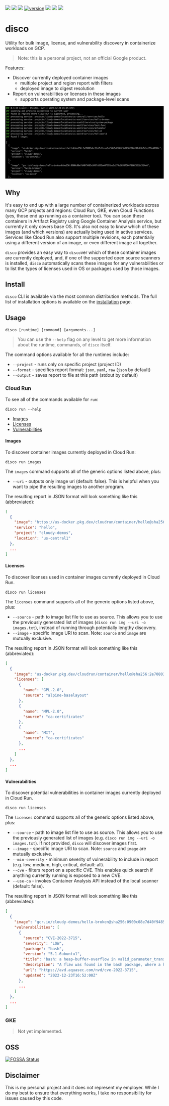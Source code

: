[![](https://github.com/mchmarny/disco/actions/workflows/on-push.yaml/badge.svg?branch=main)](https://github.com/mchmarny/disco/actions/workflows/on-push.yaml)
[![](https://github.com/mchmarny/disco/actions/workflows/on-tag.yaml/badge.svg)](https://github.com/mchmarny/disco/actions/workflows/on-tag.yaml)
[![](https://codecov.io/gh/mchmarny/disco/branch/main/graph/badge.svg?token=9HLYDZZADN)](https://codecov.io/gh/mchmarny/disco)
[![version](https://img.shields.io/github/release/mchmarny/disco.svg?label=version)](https://github.com/mchmarny/disco/releases/latest)
[![](https://img.shields.io/github/go-mod/go-version/mchmarny/disco.svg?label=go)](https://github.com/mchmarny/disco)
[![](https://goreportcard.com/badge/github.com/mchmarny/disco)](https://goreportcard.com/report/github.com/mchmarny/disco)
[![](https://img.shields.io/badge/License-Apache%202.0-blue.svg?label=license)](https://github.com/mchmarny/disco/blob/main/LICENSE)

# disco 

Utility for bulk image, license, and vulnerability discovery in containerize workloads on GCP.

> Note: this is a personal project, not an official Google product.

Features:

* Discover currently deployed container images
  * multiple project and region report with filters
  * deployed image to digest resolution
* Report on vulnerabilities or licenses in these images
  * supports operating system and package-level scans

![](etc/preview.png)

## Why

It's easy to end up with a large number of containerized workloads across many GCP projects and regions: Cloud Run, GKE, even Cloud Functions (yes, those end up running as a container too). You can scan these containers in Artifact Registry using Google Container Analysis service, but currently it only covers base OS. It's also not easy to know which of these images (and which versions) are actually being used in active services. Services like Cloud Run also support multiple revisions, each potentially using a different version of an image, or even different image all together.

`disco` provides an easy way to `disco`ver which of these container images are currently deployed, and, if one of the supported open source scanners is installed, `disco` automatically scans these images for any vulnerabilities or to list the types of licenses used in OS or packages used by those images. 

## Install

`disco` CLI is available via the most common distribution methods. The full list of installation options is available on the [installation](INSTALL.md) page.

## Usage

```shell
disco [runtime] [command] [arguments...]
```

> You can use the `--help` flag on any level to get more information about the runtime, commands, of `disco` itself.

The command options available for all the runtimes include:

* `--project` - runs only on specific project (project ID)
* `--format`  - specifies report format: `json`, `yaml`, `raw` (`json` by default)
* `--output`  - saves report to file at this path (stdout by default) 

### Cloud Run 

To see all of the commands available for `run`:

```shell
disco run --help
```

* [Images](#images)
* [Licenses](#licenses)
* [Vulnerabilities](#vulnerabilities)

#### Images

To discover container images currently deployed in Cloud Run:

```shell
disco run images
```

The `images` command supports all of the generic options listed above, plus: 

* `--uri` - outputs only image uri (default: false). This is helpful when you want to pipe the resulting images to another program.

The resulting report in JSON format will look something like this (abbreviated):

```json
[
  {
    "image": "https://us-docker.pkg.dev/cloudrun/container/hello@sha256:2e70803dbc92a7bffcee3af54b5d264b23a6096f304f00d63b7d1e177e40986c",
    "service": "hello",
    "project": "cloudy-demos",
    "location": "us-central1"
  },
  ...
]
```

#### Licenses

To discover licenses used in container images currently deployed in Cloud Run.

```shell
disco run licenses
```

The `licenses` command supports all of the generic options listed above, plus: 

* `--source` - path to image list file to use as source. This allows you to use the previously generated list of images (`disco run img --uri -o images.txt`), instead of running through potentially lengthy discovery. 
* `--image` - specific image URI to scan. Note: `source` and `image` are mutually exclusive.

The resulting report in JSON format will look something like this (abbreviated):

```json
[
  {
    "image": "us-docker.pkg.dev/cloudrun/container/hello@sha256:2e70803dbc92a7bffcee3af54b5d264b23a6096f304f00d63b7d1e177e40986c",
    "licenses": [
      {
        "name": "GPL-2.0",
        "source": "alpine-baselayout"
      },
      {
        "name": "MPL-2.0",
        "source": "ca-certificates"
      },
      {
        "name": "MIT",
        "source": "ca-certificates"
      },
      ...
    ]
  },
  ...
]
```

#### Vulnerabilities

To discover potential vulnerabilities in container images currently deployed in Cloud Run.

```shell
disco run licenses
```

The `licenses` command supports all of the generic options listed above, plus: 

* `--source` - path to image list file to use as source. This allows you to use the previously generated list of images (e.g. `disco run img --uri -o images.txt`). If not provided, `disco` will discover images first. 
* `--image` - specific image URI to scan. Note: `source` and `image` are mutually exclusive.
* `--min-severity` - minimum severity of vulnerability to include in report (e.g. low, medium, high, critical, default: all).
* `--cve` - filters report on a specific CVE. This enables quick search if anything currently running is exposed to a new CVE.
* `--use-ca`  - invokes Container Analysis API instead of the local scanner (default: false). 

The resulting report in JSON format will look something like this (abbreviated):

```json
[
  {
    "image": "gcr.io/cloudy-demos/hello-broken@sha256:0900c08e7d40f9485c8497c035de07391ba3c274a1035f504f8602531b2314e6",
    "vulnerabilities": [
      {
        "source": "CVE-2022-3715",
        "severity": "LOW",
        "package": "bash",
        "version": "5.1-6ubuntu1",
        "title": "bash: a heap-buffer-overflow in valid_parameter_transform",
        "description": "A flaw was found in the bash package, where a heap-buffer overflow can occur in valid_parameter_transform. This issue may lead to memory problems.",
        "url": "https://avd.aquasec.com/nvd/cve-2022-3715",
        "updated": "2022-12-23T16:52:00Z"
      },
      ...
    ]
  },
  ...
]
```

### GKE

> Not yet implemented.


## OSS

[![FOSSA Status](https://app.fossa.com/api/projects/git%2Bgithub.com%2Fmchmarny%2Fdisco.svg?type=large)](https://app.fossa.com/projects/git%2Bgithub.com%2Fmchmarny%2Fdisco?ref=badge_large)


## Disclaimer

This is my personal project and it does not represent my employer. While I do my best to ensure that everything works, I take no responsibility for issues caused by this code.
